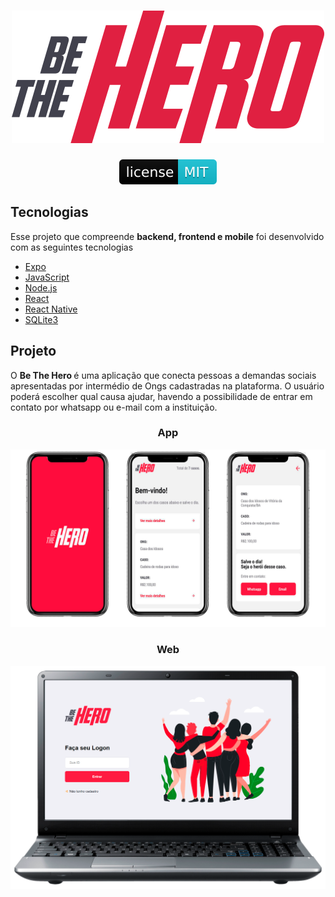 <div align="center">
    <h1> 
    <img src="/frontend/src/assets/logo.svg" alt="logo">
    </h1>
    <a href="BeTheHero/blob/master/LICENSE">
        <img src="/gitImages/mit.svg" alt="LICENSE_MIT">
    </a>
</div>

<h2>Tecnologias</h2>
<p>Esse projeto que compreende <strong>backend, frontend e mobile</strong> foi desenvolvido com as seguintes tecnologias</p>

<ul>
    <li>
        <a target="_blank" href="https://expo.io/" rel="noopener noreferrer">Expo</a>
    </li>
    <li>
        <a href="#" rel="noopener noreferrer">JavaScript</a>
    </li>
    <li>
        <a target="_blank" href="https://nodejs.org/en/" rel="noopener noreferrer">Node.js</a>
    </li>
    <li>
        <a target="_blank" href="https://pt-br.reactjs.org/" rel="noopener noreferrer">React</a>
    </li>
    <li>
        <a target="_blank" href="https://reactnative.dev/" rel="noopener noreferrer">React Native</a>
    </li>
    <li>
        <a target="_blank" href="https://www.sqlite.org/index.html" rel="noopener noreferrer">SQLite3</a>
    </li>
</ul>

<h2>Projeto</h2>
<p>O <strong> Be The Hero </strong>é uma aplicação que conecta pessoas a demandas sociais apresentadas por intermédio de Ongs cadastradas na plataforma. O usuário poderá escolher qual causa ajudar, havendo a possibilidade de entrar em contato por whatsapp ou e-mail com a instituição.</p>

<h3 align="center">App</h3>
<img src="/gitImages/appScreens.png" style="max-width:100%;" alt="app">

<h3 align="center">Web</h3>
<img src="/gitImages/webScreenLogin.png" style="max-width:100%;" alt="Login">
